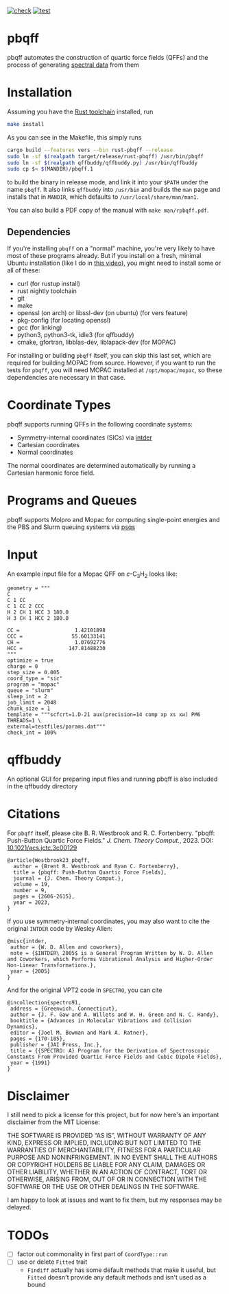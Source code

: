 [![check](https://github.com/ntBre/pbqff/actions/workflows/check.yml/badge.svg)](https://github.com/ntBre/pbqff/actions/workflows/check.yml)
[![test](https://github.com/ntBre/pbqff/actions/workflows/test.yml/badge.svg)](https://github.com/ntBre/pbqff/actions/workflows/test.yml)

# pbqff
pbqff automates the construction of quartic force fields (QFFs) and the process
of generating [spectral data](https://github.com/ntBre/spectro) from them

# Installation

Assuming you have the [Rust toolchain](https://www.rust-lang.org/tools/install)
installed, run

```bash
make install
```

As you can see in the Makefile, this simply runs

```bash
cargo build --features vers --bin rust-pbqff --release
sudo ln -sf $(realpath target/release/rust-pbqff) /usr/bin/pbqff
sudo ln -sf $(realpath qffbuddy/qffbuddy.py) /usr/bin/qffbuddy
sudo cp $< $(MANDIR)/pbqff.1
```

to build the binary in release mode, and link it into your `$PATH` under the
name `pbqff`. It also links `qffbuddy` into `/usr/bin` and builds the `man` page
and installs that in `MANDIR`, which defaults to `/usr/local/share/man/man1`.

You can also build a PDF copy of the manual with `make man/rpbqff.pdf`.

## Dependencies

If you're installing `pbqff` on a "normal" machine, you're very likely to have
most of these programs already. But if you install on a fresh, minimal Ubuntu
installation (like I do in [this
video](https://www.youtube.com/watch?v=y-FH-LBqzXM)), you might need to install
some or all of these:

- curl (for rustup install)
- rust nightly toolchain
- git
- make
- openssl (on arch) or libssl-dev (on ubuntu) (for vers feature)
- pkg-config (for locating openssl)
- gcc (for linking)
- python3, python3-tk, idle3 (for qffbuddy)
- cmake, gfortran, libblas-dev, liblapack-dev (for MOPAC)

For installing or building `pbqff` itself, you can skip this last set, which are
required for building MOPAC from source. However, if you want to run the tests
for `pbqff`, you will need MOPAC installed at `/opt/mopac/mopac`, so these
dependencies are necessary in that case.

# Coordinate Types
pbqff supports running QFFs in the following coordinate systems:
- Symmetry-internal coordinates (SICs) via
  [intder](https://github.com/ntBre/intder)
- Cartesian coordinates
- Normal coordinates

The normal coordinates are determined automatically by running a Cartesian
harmonic force field.

# Programs and Queues
pbqff supports Molpro and Mopac for computing single-point energies and the PBS
and Slurm queuing systems via [psqs](https://github.com/ntBre/psqs)

# Input
An example input file for a Mopac QFF on *c*-C<sub>3</sub>H<sub>2</sub> looks like:
```
geometry = """
C
C 1 CC
C 1 CC 2 CCC
H 2 CH 1 HCC 3 180.0
H 3 CH 1 HCC 2 180.0

CC =                  1.42101898
CCC =                55.60133141
CH =                  1.07692776
HCC =               147.81488230
"""
optimize = true
charge = 0
step_size = 0.005
coord_type = "sic"
program = "mopac"
queue = "slurm"
sleep_int = 2
job_limit = 2048
chunk_size = 1
template = """scfcrt=1.D-21 aux(precision=14 comp xp xs xw) PM6 THREADS=1 \
external=testfiles/params.dat"""
check_int = 100%
```

# qffbuddy
An optional GUI for preparing input files and running pbqff is also included in
the qffbuddy directory

# Citations
For `pbqff` itself, please cite B. R. Westbrook and R. C. Fortenberry. "pbqff:
Push-Button Quartic Force Fields." *J. Chem. Theory Comput.*, 2023. DOI:
[10.1021/acs.jctc.3c00129](https://doi.org/10.1021/acs.jctc.3c00129)

```
@article{Westbrook23_pbqff,
  author = {Brent R. Westbrook and Ryan C. Fortenberry},
  title = {pbqff: Push-Button Quartic Force Fields},
  journal = {J. Chem. Theory Comput.},
  volume = 19,
  number = 9,
  pages = {2606-2615},
  year = 2023,
}
```

If you use symmetry-internal coordinates, you may also want to cite the original
`INTDER` code by Wesley Allen:

```
@misc{intder,
 author = {W. D. Allen and coworkers},
 note = {$INTDER\ 2005$ is a General Program Written by W. D. Allen and Coworkers, which Performs Vibrational Analysis and Higher-Order Non-Linear Transformations.},
 year = {2005}
}
```

And for the original VPT2 code in `SPECTRO`, you can cite

```
@incollection{spectro91,
 address = {Greenwich, Connecticut},
 author = {J. F. Gaw and A. Willets and W. H. Green and N. C. Handy},
 booktitle = {Advances in Molecular Vibrations and Collision Dynamics},
 editor = {Joel M. Bowman and Mark A. Ratner},
 pages = {170-185},
 publisher = {JAI Press, Inc.},
 title = {{SPECTRO: A} Program for the Derivation of Spectroscopic Constants From Provided Quartic Force Fields and Cubic Dipole Fields},
 year = {1991}
}
```

# Disclaimer

I still need to pick a license for this project, but for now here's an important
disclaimer from the MIT License:

THE SOFTWARE IS PROVIDED “AS IS”, WITHOUT WARRANTY OF ANY KIND, EXPRESS OR
IMPLIED, INCLUDING BUT NOT LIMITED TO THE WARRANTIES OF MERCHANTABILITY, FITNESS
FOR A PARTICULAR PURPOSE AND NONINFRINGEMENT. IN NO EVENT SHALL THE AUTHORS OR
COPYRIGHT HOLDERS BE LIABLE FOR ANY CLAIM, DAMAGES OR OTHER LIABILITY, WHETHER
IN AN ACTION OF CONTRACT, TORT OR OTHERWISE, ARISING FROM, OUT OF OR IN
CONNECTION WITH THE SOFTWARE OR THE USE OR OTHER DEALINGS IN THE SOFTWARE.

I am happy to look at issues and want to fix them, but my responses may be
delayed.

# TODOs
- [ ] factor out commonality in first part of `CoordType::run`
- [ ] use or delete `Fitted` trait
  - `Findiff` actually has some default methods that make it useful, but
    `Fitted` doesn't provide any default methods and isn't used as a bound
